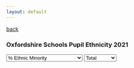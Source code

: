 ```yaml
---
layout: default
---
```

[back](./data_visualisation/dataviz_home)

<h3>Oxfordshire Schools Pupil Ethnicity 2021</h3>

<!-- Load d3.js -->
<script src="https://d3js.org/d3.v4.js"></script>

<script>
function val() {
    d = document.getElementById("EL").value;
    return(d)
}
</script>

<!--Add E/L filter-->
<select id="EL" onchange="update(val())">
  <option value="Count" >% Ethnic Minority</option>
  <option value="Lcount" >% Non English First Language</option>
</select>

<!--Add sector filter-->
<select id="Sector" onchange="update(val())">
  <option value="Total">Total</option>
  <option value="Primary">Primary</option>
  <option value="Secondary">Secondary</option>
</select>

<!-- Create a div where the graph will take place -->
<div id="my_dataviz"></div>

<script>

// set the dimensions and margins of the graph
var margin = {top: 30, right: 30, bottom: 70, left: 135};
var  width = 370;
var  height = 300;

// append the svg object to the body of the page
var svg = d3.select("#my_dataviz")
  .append("svg")
    .attr("width", width + margin.left + margin.right)
    .attr("height", height + margin.top + margin.bottom)
  .append("g")
    .attr("transform",
          "translate(" + margin.left + "," + margin.top + ")");

// Initialize the Y axis
var y = d3.scaleBand()
  .range([ 0, height])
  .padding(0.2);
var yAxis = svg.append("g")
  .attr("fill","black")


// Initialize the X axis
var x = d3.scaleLinear()
  .range([0, width]);

// hide x axis
//var yAxis = svg.append("g")
//  .attr("class","myYaxis")

// A function that create / update the plot for a given variable:
function update(selectedVar) {

  // Parse the Data
  d3.csv("https://raw.githubusercontent.com/Alickbird/OxInsight-charts/main/Ethnicity_article_data.csv", function(data) {

    // filter data
    var selection = d3.select("#Sector").node().value
    data = data.filter(function(d){return d.PorS == selection}); 

    // Y axis
    y.domain(data.map(function(d) { return d.District ; }))
    yAxis.transition().duration(1000).call(d3.axisLeft(y)).selectAll("text").attr("font-size" , "13px")
    console.log(yAxis)

    // Add X axis - swapped
    x.domain([0, 0.6]);

    // hide x axis
    //   xAxis.transition().duration(1000).call(d3.axisBottom(y).tickFormat(d3.format(".0%")));

    // variable u: map data to existing bars
    var u = svg.selectAll("rect")
      .data(data)
    // update bars
    u
      .enter()
      .append("rect")
      .merge(u)
      .transition()
      .duration(1000)
        .attr("y", function(d) { return y(d.District ); })
        .attr("x", x(0) ) 
        .attr("height", y.bandwidth())
        .attr("width", function(d) { return x(d[selectedVar]); })
        .attr("fill", function(d) { if (d.District == "Oxfordshire") { return "#00483A";} else {return "#667088";} })

    //formatter for labels
    var formatter = d3.format(".0%");

    // update labels
    var z = svg.selectAll(".barText")
      .data(data)
    z
      .enter()
      .append("text")
      .merge(z)
      .transition()
      .duration(1000)
         .attr("class", "barText")
         .attr("y", function(d, i) {return y(d.District)+20;})
         .attr("x", x(0)+3) 
         .text( function(d) {return formatter(d[selectedVar]);})
         .attr("fill", "white")
         .attr("font-family" , "sans-serif")
         .attr("font-size" , "14px")
  })

}

// Initialize plot
update('Count')

</script>


